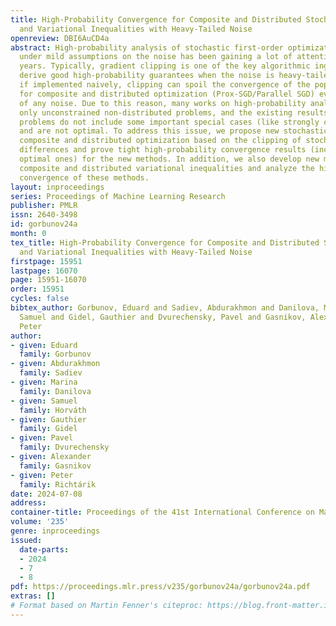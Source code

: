 ```yaml
---
title: High-Probability Convergence for Composite and Distributed Stochastic Minimization
  and Variational Inequalities with Heavy-Tailed Noise
openreview: DBI6AuCD4a
abstract: High-probability analysis of stochastic first-order optimization methods
  under mild assumptions on the noise has been gaining a lot of attention in recent
  years. Typically, gradient clipping is one of the key algorithmic ingredients to
  derive good high-probability guarantees when the noise is heavy-tailed. However,
  if implemented naively, clipping can spoil the convergence of the popular methods
  for composite and distributed optimization (Prox-SGD/Parallel SGD) even in the absence
  of any noise. Due to this reason, many works on high-probability analysis consider
  only unconstrained non-distributed problems, and the existing results for composite/distributed
  problems do not include some important special cases (like strongly convex problems)
  and are not optimal. To address this issue, we propose new stochastic methods for
  composite and distributed optimization based on the clipping of stochastic gradient
  differences and prove tight high-probability convergence results (including nearly
  optimal ones) for the new methods. In addition, we also develop new methods for
  composite and distributed variational inequalities and analyze the high-probability
  convergence of these methods.
layout: inproceedings
series: Proceedings of Machine Learning Research
publisher: PMLR
issn: 2640-3498
id: gorbunov24a
month: 0
tex_title: High-Probability Convergence for Composite and Distributed Stochastic Minimization
  and Variational Inequalities with Heavy-Tailed Noise
firstpage: 15951
lastpage: 16070
page: 15951-16070
order: 15951
cycles: false
bibtex_author: Gorbunov, Eduard and Sadiev, Abdurakhmon and Danilova, Marina and Horv\'{a}th,
  Samuel and Gidel, Gauthier and Dvurechensky, Pavel and Gasnikov, Alexander and Richt\'{a}rik,
  Peter
author:
- given: Eduard
  family: Gorbunov
- given: Abdurakhmon
  family: Sadiev
- given: Marina
  family: Danilova
- given: Samuel
  family: Horváth
- given: Gauthier
  family: Gidel
- given: Pavel
  family: Dvurechensky
- given: Alexander
  family: Gasnikov
- given: Peter
  family: Richtárik
date: 2024-07-08
address:
container-title: Proceedings of the 41st International Conference on Machine Learning
volume: '235'
genre: inproceedings
issued:
  date-parts:
  - 2024
  - 7
  - 8
pdf: https://proceedings.mlr.press/v235/gorbunov24a/gorbunov24a.pdf
extras: []
# Format based on Martin Fenner's citeproc: https://blog.front-matter.io/posts/citeproc-yaml-for-bibliographies/
---
```

